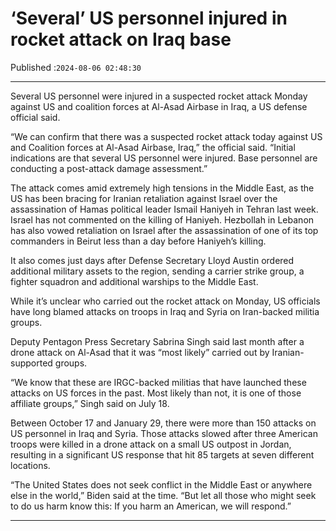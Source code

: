 # ‘Several’ US personnel injured in rocket attack on Iraq base

Published :`2024-08-06 02:48:30`

---

Several US personnel were injured in a suspected rocket attack Monday against US and coalition forces at Al-Asad Airbase in Iraq, a US defense official said.

“We can confirm that there was a suspected rocket attack today against US and Coalition forces at Al-Asad Airbase, Iraq,” the official said. “Initial indications are that several US personnel were injured. Base personnel are conducting a post-attack damage assessment.”

The attack comes amid extremely high tensions in the Middle East, as the US has been bracing for Iranian retaliation against Israel over the assassination of Hamas political leader Ismail Haniyeh in Tehran last week. Israel has not commented on the killing of Haniyeh. Hezbollah in Lebanon has also vowed retaliation on Israel after the assassination of one of its top commanders in Beirut less than a day before Haniyeh’s killing.

It also comes just days after Defense Secretary Lloyd Austin ordered additional military assets to the region, sending a carrier strike group, a fighter squadron and additional warships to the Middle East.

While it’s unclear who carried out the rocket attack on Monday, US officials have long blamed attacks on troops in Iraq and Syria on Iran-backed militia groups.

Deputy Pentagon Press Secretary Sabrina Singh said last month after a drone attack on Al-Asad that it was “most likely” carried out by Iranian-supported groups.

“We know that these are IRGC-backed militias that have launched these attacks on US forces in the past. Most likely than not, it is one of those affiliate groups,” Singh said on July 18.

Between October 17 and January 29, there were more than 150 attacks on US personnel in Iraq and Syria. Those attacks slowed after three American troops were killed in a drone attack on a small US outpost in Jordan, resulting in a significant US response that hit 85 targets at seven different locations.

“The United States does not seek conflict in the Middle East or anywhere else in the world,” Biden said at the time. “But let all those who might seek to do us harm know this: If you harm an American, we will respond.”

---

